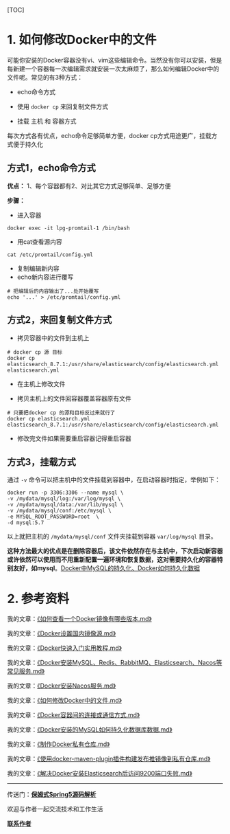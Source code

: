 [TOC]

# 1. 如何修改Docker中的文件

可能你安装的Docker容器没有vi、vim这些编辑命令。当然没有你可以安装，但是每新建一个容器每一次编辑需求就安装一次太麻烦了，那么如何编辑Docker中的文件呢。常见的有3种方式：

* echo命令方式

* 使用 `docker cp` 来回复制文件方式

* 挂载 主机 和 容器方式

每次方式各有优点，echo命令足够简单方便，docker cp方式用途更广，挂载方式便于持久化

## 方式1，echo命令方式

**优点：** 1、每个容器都有2、对比其它方式足够简单、足够方便

**步骤：**

* 进入容器

```shell
docker exec -it lpg-promtail-1 /bin/bash
```

* 用cat查看源内容

```shell
cat /etc/promtail/config.yml
```

* 复制编辑新内容
* echo新内容进行覆写

```shell
# 把编辑后的内容输出了...处开始覆写
echo '...' > /etc/promtail/config.yml
```

## 方式2，来回复制文件方式

* 拷贝容器中的文件到主机上

```shell
# docker cp 源 目标
docker cp elasticsearch_8.7.1:/usr/share/elasticsearch/config/elasticsearch.yml elasticsearch.yml
```

* 在主机上修改文件

* 拷贝主机上的文件回容器覆盖容器原有文件

```shell
# 只要把docker cp 的源和目标反过来就行了
docker cp elasticsearch.yml elasticsearch_8.7.1:/usr/share/elasticsearch/config/elasticsearch.yml
```

* 修改完文件如果需要重启容器记得重启容器

## 方式3，挂载方式

通过 `-v` 命令可以把主机中的文件挂载到容器中，在启动容器时指定，举例如下：

```shell
docker run -p 3306:3306 --name mysql \
-v /mydata/mysql/log:/var/log/mysql \
-v /mydata/mysql/data:/var/lib/mysql \
-v /mydata/mysql/conf:/etc/mysql \
-e MYSQL_ROOT_PASSWORD=root  \
-d mysql:5.7
```
以上就把主机的 `/mydata/mysql/conf` 文件夹挂载到容器 `var/log/mysql` 目录。

**这种方法最大的优点是在删除容器后，该文件依然存在与主机中，下次启动新容器或许依然可以使用而不用重新配置一遍环境和恢复数据，这对需要持久化的容器特别友好，如mysql**。[Docker中MySQL的持久化、Docker如何持久化数据](https://gitee.com/firefish985/article-list/tree/master/Docker)

# 2. 参考资料

我的文章：[《如何查看一个Docker镜像有哪些版本.md》](https://gitee.com/firefish985/article-list/tree/master/Docker)

我的文章：[《Docker设置国内镜像源.md》](https://gitee.com/firefish985/article-list/tree/master/Docker)

我的文章：[《Docker快速入门实用教程.md》](https://gitee.com/firefish985/article-list/tree/master/Docker)

我的文章：[《Docker安装MySQL、Redis、RabbitMQ、Elasticsearch、Nacos等常见服务.md》](https://gitee.com/firefish985/article-list/tree/master/Docker)

我的文章：[《Docker安装Nacos服务.md》](https://gitee.com/firefish985/article-list/tree/master/Docker)

我的文章：[《如何修改Docker中的文件.md》](https://gitee.com/firefish985/article-list/tree/master/Docker)

我的文章：[《Docker容器间的连接或通信方式.md》](https://gitee.com/firefish985/article-list/tree/master/Docker)

我的文章：[《Docker安装的MySQL如何持久化数据库数据.md》](https://gitee.com/firefish985/article-list/tree/master/Docker)

我的文章：[《制作Docker私有仓库.md》](https://gitee.com/firefish985/article-list/tree/master/Docker)

我的文章：[《使用docker-maven-plugin插件构建发布推镜像到私有仓库.md》](https://gitee.com/firefish985/article-list/tree/master/Docker)

我的文章：[《解决Docker安装Elasticsearch后访问9200端口失败.md》](https://gitee.com/firefish985/article-list/tree/master/Docker)

---

传送门：[**保姆式Spring5源码解析**](https://gitee.com/firefish985/spring-framework-deepanalysis/tree/5.1.x#项目介绍)

欢迎与作者一起交流技术和工作生活

[**联系作者**](https://gitee.com/firefish985/spring-framework-deepanalysis/tree/5.1.x#联系作者)
